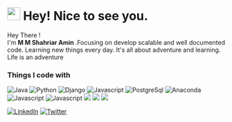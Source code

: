 <h1><img src="https://emojis.slackmojis.com/emojis/images/1620282616/36373/pc.gif?1620282616" width="30"/> Hey! Nice to see you.</h1>


<p>Hey There ! </br>  I'm <b> M M Shahriar Amin </b>.Focusing on develop scalable and well documented code. Learning new things every day. It's all about adventure and learning. Life is an adventure </b>
<h3> Things I code with </h3>
<p>
  
  <img alt="Java" src="https://s10.gifyu.com/images/java-logo-1-1.png" />
  <img alt="Python" src="https://img.icons8.com/color/48/000000/python.png" />
  <img alt="Django" src="https://img.icons8.com/color/48/000000/django.png" /> 
  <img alt="Javascript" src="https://img.icons8.com/color/50/000000/javascript.png" /> 
  <img alt="PostgreSql" src="https://img.icons8.com/color/48/000000/postgreesql.png" /> 
  <img alt="Anaconda" src="https://img.icons8.com/dusk/48/000000/anaconda.png"/>
  <img alt="Javascript" src="https://img.icons8.com/color/48/000000/docker-container.png" /> 
  <img alt="Javascript" src="https://img.icons8.com/doodle/48/000000/github.png" /> 
  <img src="https://img.icons8.com/color/48/000000/git.png" />
  
  <img src="https://s10.gifyu.com/images/odoo1.png" />
  <img src="https://s10.gifyu.com/images/xml-vector-icon-removebg-preview-1.png" />
  
</p>


<p align="center">

  
 <a href="https://www.linkedin.com/in/shahriaramin/"><img alt="LinkedIn" src="https://img.shields.io/badge/-LinkedIn-Shahriar%20Amin-brightgreen?style=?style=flat-      square&logo=LinkedIn"></a>
  <a href="https://twitter.com/alpha_turing"><img alt="Twitter" src="https://img.shields.io/badge/Twitter-Follow%20Me-blue"></a>
</p>
